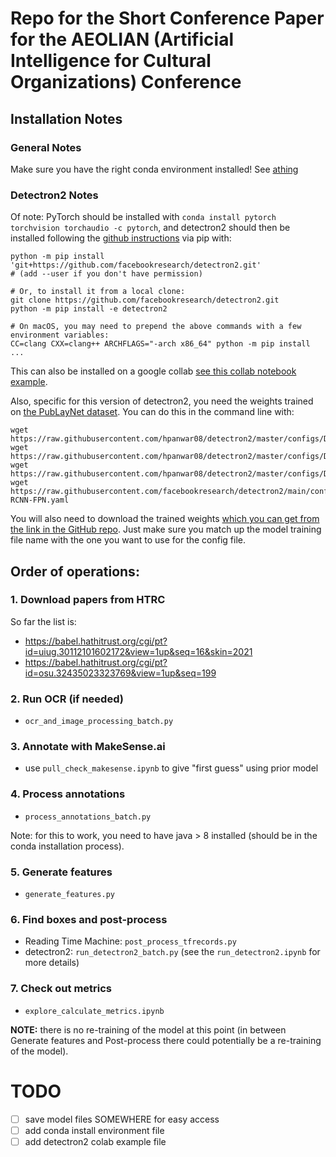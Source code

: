 # Repo for the Short Conference Paper for the AEOLIAN (Artificial Intelligence for Cultural Organizations) Conference

## Installation Notes

### General Notes
Make sure you have the right conda environment installed!  See [athing]()


### Detectron2 Notes
Of note: PyTorch should be installed with `conda install pytorch torchvision torchaudio -c pytorch`, and detectron2 should then be installed following the [github instructions](https://github.com/facebookresearch/detectron2/blob/main/INSTALL.md#build-detectron2-from-source) via pip with:

```
python -m pip install 'git+https://github.com/facebookresearch/detectron2.git'
# (add --user if you don't have permission)

# Or, to install it from a local clone:
git clone https://github.com/facebookresearch/detectron2.git
python -m pip install -e detectron2

# On macOS, you may need to prepend the above commands with a few environment variables:
CC=clang CXX=clang++ ARCHFLAGS="-arch x86_64" python -m pip install ...
```

This can also be installed on a google collab [see this collab notebook example]().


Also, specific for this version of detectron2, you need the weights trained on [the PubLayNet dataset](https://github.com/JPLeoRX/detectron2-publaynet).  You can do this in the command line with:

```
wget https://raw.githubusercontent.com/hpanwar08/detectron2/master/configs/DLA_mask_rcnn_R_101_FPN_3x.yaml
wget https://raw.githubusercontent.com/hpanwar08/detectron2/master/configs/DLA_mask_rcnn_R_50_FPN_3x.yaml
wget https://raw.githubusercontent.com/hpanwar08/detectron2/master/configs/DLA_mask_rcnn_X_101_32x8d_FPN_3x.yaml
wget https://raw.githubusercontent.com/facebookresearch/detectron2/main/configs/Base-RCNN-FPN.yaml
```

You will also need to download the trained weights [which you can get from the link in the GitHub repo](https://keybase.pub/jpleorx/detectron2-publaynet/).  Just make sure you match up the model training file name with the one you want to use for the config file.


## Order of operations:

### 1. Download papers from HTRC

So far the list is:
 * https://babel.hathitrust.org/cgi/pt?id=uiug.30112101602172&view=1up&seq=16&skin=2021
 * https://babel.hathitrust.org/cgi/pt?id=osu.32435023323769&view=1up&seq=199
 
### 2. Run OCR (if needed)

 * `ocr_and_image_processing_batch.py`
 
### 3. Annotate with MakeSense.ai

 * use `pull_check_makesense.ipynb` to give "first guess" using prior model
 
### 4. Process annotations

 * `process_annotations_batch.py`
 
Note: for this to work, you need to have java > 8 installed (should be in the conda installation process).

### 5. Generate features

 * `generate_features.py`
 
 
### 6. Find boxes and post-process

 * Reading Time Machine: `post_process_tfrecords.py`
 * detectron2: `run_detectron2_batch.py` (see the `run_detectron2.ipynb` for more details)
 
 
### 7. Check out metrics

 * `explore_calculate_metrics.ipynb`







**NOTE:** there is no re-training of the model at this point (in between Generate features and Post-process there could potentially be a re-training of the model).




 
 
 
# TODO

 - [ ] save model files SOMEWHERE for easy access
 - [ ] add conda install environment file
 - [ ] add detectron2 colab example file